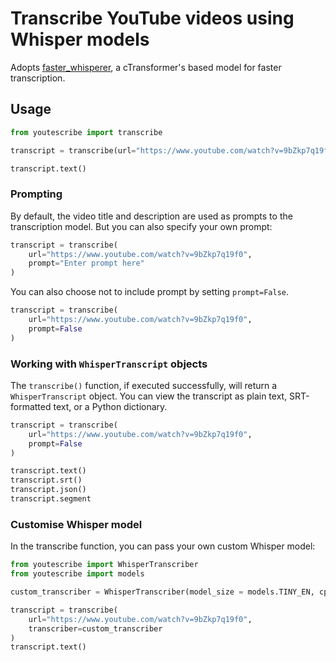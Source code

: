 # Transcribe YouTube videos using Whisper models

Adopts [faster_whisperer](https://github.com/SYSTRAN/faster-whisper), a cTransformer's based model for faster transcription.

## Usage

```python
from youtescribe import transcribe

transcript = transcribe(url="https://www.youtube.com/watch?v=9bZkp7q19f0")

transcript.text()
```

### Prompting

By default, the video title and description are used as prompts to the transcription model. But you can also specify your own prompt:

```python
transcript = transcribe(
    url="https://www.youtube.com/watch?v=9bZkp7q19f0",
    prompt="Enter prompt here"
)
```

You can also choose not to include prompt by setting `prompt=False`.

```python
transcript = transcribe(
    url="https://www.youtube.com/watch?v=9bZkp7q19f0",
    prompt=False
)
```

### Working with `WhisperTranscript` objects

The `transcribe()` function, if executed successfully, will return a `WhisperTranscript` object. You can view the transcript as plain text, SRT-formatted text, or a Python dictionary.

```python
transcript = transcribe(
    url="https://www.youtube.com/watch?v=9bZkp7q19f0",
    prompt=False
)

transcript.text()
transcript.srt()
transcript.json()
transcript.segment
```

### Customise Whisper model

In the transcribe function, you can pass your own custom Whisper model:

```python
from youtescribe import WhisperTranscriber
from youtescribe import models

custom_transcriber = WhisperTranscriber(model_size = models.TINY_EN, cpu_threads=6, device="auto")

transcript = transcribe(
    url="https://www.youtube.com/watch?v=9bZkp7q19f0",
    transcriber=custom_transcriber
)
transcript.text()
```


